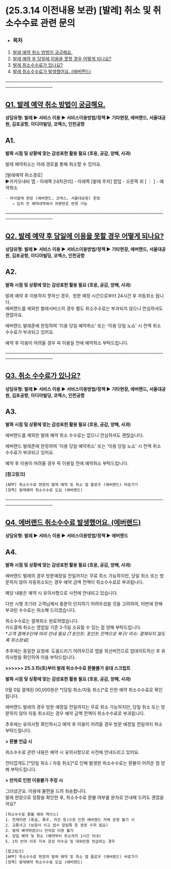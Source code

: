 # (25.3.14 이전내용 보관) [발레] 취소 및 취소수수료 관련 문의

* ### **목차**

1. [발레 예약 취소 방법이 궁금해요.](https://kakaomobilitysupport.zendesk.com/hc/ko/articles/43049891524633--%EB%B0%9C%EB%A0%88-%EC%B7%A8%EC%86%8C-%EB%B0%8F-%EC%B7%A8%EC%86%8C%EC%88%98%EC%88%98%EB%A3%8C-%EA%B4%80%EB%A0%A8-%EB%AC%B8%EC%9D%98#h_01J00AV9GZJBTSJHW74W1RH952)
2. [발레 예약 후 당일에 이용을 못할 경우 어떻게 되나요?](https://kakaomobilitysupport.zendesk.com/hc/ko/articles/43049891524633--%EB%B0%9C%EB%A0%88-%EC%B7%A8%EC%86%8C-%EB%B0%8F-%EC%B7%A8%EC%86%8C%EC%88%98%EC%88%98%EB%A3%8C-%EA%B4%80%EB%A0%A8-%EB%AC%B8%EC%9D%98#01HZ49KHEK9PPDHJHZKKE8W5D5)
3. [발레 취소수수료가 있나요?](https://kakaomobilitysupport.zendesk.com/hc/ko/articles/43049891524633--%EB%B0%9C%EB%A0%88-%EC%B7%A8%EC%86%8C-%EB%B0%8F-%EC%B7%A8%EC%86%8C%EC%88%98%EC%88%98%EB%A3%8C-%EA%B4%80%EB%A0%A8-%EB%AC%B8%EC%9D%98#01JK5DHJTKSAVR50K831FA2G1Y)
4. [발레 취소수수료가 발생했어요. (에버랜드)](https://kakaomobilitysupport.zendesk.com/hc/ko/articles/43049891524633--%EB%B0%9C%EB%A0%88-%EC%B7%A8%EC%86%8C-%EB%B0%8F-%EC%B7%A8%EC%86%8C%EC%88%98%EC%88%98%EB%A3%8C-%EA%B4%80%EB%A0%A8-%EB%AC%B8%EC%9D%98#01JN60J68AKGX711MTY1TX0RGS)

─────────────────────────────────────────────────────────────────

[**Q1. 발레 예약 취소 방법이 궁금해요.**](https://kakaomobilitysupport.zendesk.com/hc/ko/articles/43049891524633--%EB%B0%9C%EB%A0%88-%EC%B7%A8%EC%86%8C-%EB%B0%8F-%EC%B7%A8%EC%86%8C%EC%88%98%EC%88%98%EB%A3%8C-%EA%B4%80%EB%A0%A8-%EB%AC%B8%EC%9D%98#h_01JN64WR3B7AJV4X5YB0P9QPNV)
----------------------------------------------------------------------------------------------------------------------------------------------------------------------------------------------------------------------------------------------------------------------

**상담유형: 발레 ▶ 서비스 이용 ▶ 서비스이용방법/정책 ▶ 기타현장, 에버랜드, 서울대공원, 김포공항, 이디야빌딩, 코엑스, 인천공항**

**A1.**
-------

**발화 시점 및 상황에 맞는 감성표현 활용 필요 (호응, 공감, 양해, 사과)**

발레 예약취소는 아래 경로를 통해 취소할 수 있어요.  
  
[발레예약 취소경로]  
▶카카오내비 앱 - 아래쪽 [내차관리] - 아래쪽 [발레 주차] 팝업 - 오른쪽 위 [ ⋮ ] - 예약취소

```
· 마이발레 현장 (에버랜드, 코엑스, 서울대공원) 한정  
   → 입차 전 예약내역에서 차량번호 변경 가능
```

─────────────────────────────────────────────────────────────────

[**Q2. 발레 예약 후 당일에 이용을 못할 경우 어떻게 되나요?**](https://kakaomobilitysupport.zendesk.com/hc/ko/articles/43049891524633--%EB%B0%9C%EB%A0%88-%EC%B7%A8%EC%86%8C-%EB%B0%8F-%EC%B7%A8%EC%86%8C%EC%88%98%EC%88%98%EB%A3%8C-%EA%B4%80%EB%A0%A8-%EB%AC%B8%EC%9D%98#h_01JN64WR3B7AJV4X5YB0P9QPNV)
----------------------------------------------------------------------------------------------------------------------------------------------------------------------------------------------------------------------------------------------------------------------------------

**상담유형: 발레 ▶ 서비스 이용 ▶ 서비스이용방법/정책 ▶ 기타현장, 에버랜드, 서울대공원, 김포공항, 이디야빌딩, 코엑스, 인천공항**

**A2.**
-------

**발화 시점 및 상황에 맞는 감성표현 활용 필요 (호응, 공감, 양해, 사과)**

발레 예약 후 이용하지 못하신 경우,  방문 예정 시간으로부터 24시간 후 자동취소 됩니다.  
에버랜드를 제외한 발레서비스의 경우 별도 취소수수료는 부과되지 않으니 안심하셔도 괜찮아요.  
  
에버랜드 발레존에 한정하여 '이용 당일 예약취소' 또는 '이용 당일 노쇼' 시 전액 취소 수수료가 부과되고 있어요.

예약 후 이용이 어려울 경우 꼭 이용일 전에 예약취소 부탁드립니다.

─────────────────────────────────────────────────────────────────

[**Q3. 취소 수수료가 있나요?**](https://kakaomobilitysupport.zendesk.com/hc/ko/articles/43049891524633--%EB%B0%9C%EB%A0%88-%EC%B7%A8%EC%86%8C-%EB%B0%8F-%EC%B7%A8%EC%86%8C%EC%88%98%EC%88%98%EB%A3%8C-%EA%B4%80%EB%A0%A8-%EB%AC%B8%EC%9D%98#h_01JN64WR3B7AJV4X5YB0P9QPNV)
----------------------------------------------------------------------------------------------------------------------------------------------------------------------------------------------------------------------------------------------------------------

**상담유형: 발레 ▶ 서비스 이용 ▶ 서비스이용방법/정책 ▶ 기타현장, 에버랜드, 서울대공원, 김포공항, 이디야빌딩, 코엑스, 인천공항**

**A3.**
-------

**발화 시점 및 상황에 맞는 감성표현 활용 필요 (호응, 공감, 양해, 사과)**

에버랜드를 제외한 발레 예약 취소 수수료는 없으니 안심하셔도 괜찮습니다.  
  
에버랜드 발레존에 한정하여 '이용 당일 예약취소' 또는 '이용 당일 노쇼' 시 전액 취소 수수료가 부과되고 있어요.

예약 후 이용이 어려울 경우 꼭 이용일 전에 예약취소 부탁드립니다.  
  
**[참고링크]**

```
[APP] 취소수수료 현장의 발레 예약 및 취소 앱 플로우 (에버랜드) 바로가기  
[정책] 발레예약 취소수수료 도입 (에버랜드)
```

─────────────────────────────────────────────────────────────────

[**Q4. 에버랜드 취소수수료 발생했어요. (에버랜드)**](https://kakaomobilitysupport.zendesk.com/hc/ko/articles/43049891524633--%EB%B0%9C%EB%A0%88-%EC%B7%A8%EC%86%8C-%EB%B0%8F-%EC%B7%A8%EC%86%8C%EC%88%98%EC%88%98%EB%A3%8C-%EA%B4%80%EB%A0%A8-%EB%AC%B8%EC%9D%98#h_01JN64WR3B7AJV4X5YB0P9QPNV)
----------------------------------------------------------------------------------------------------------------------------------------------------------------------------------------------------------------------------------------------------------------------------

**상담유형: 발레 ▶ 서비스 이용 ▶ 서비스이용방법/정책 ▶ 에버랜드**

**A4.**
-------

****발화 시점 및 상황에 맞는 감성표현 활용 필요 (호응, 공감, 양해, 사과)****

에버랜드 발레의 경우 방문예정일 전일까지는 무료 취소 가능하지만, 당일 취소 또는 방문하지 않아 자동취소되는 경우 예약 금액 전액이 취소수수료로 부과됩니다.

해당 내용은 예약 시 유의사항으로 사전에 안내되고 있습니다.  
  
다만 시행 초기라 고객님께서 충분히 인지하기 어려우셨을 것을 고려하여, 이번에 한해 부과된 수수료는 취소해 드리겠습니다.  
  
취소수수료는 결제취소 완료하였습니다.  
카드결제 취소는 영업일 기준 3-5일 소요될 수 있는 점 양해 부탁드립니다.  
*\*고객 결제수단에 따라 안내 필요 (T포인트: 포인트 잔액으로 복구/ 미수: 결제되지 않도록 취소완료)*  
  
추후에는 동일한 요청에  도움드리기 어려우므로 앱을 최선버전으로 업데이트하신 후 유의사항을 확인하여 이용 부탁드립니다.

**>>>>>> 25.3.15(토)부터 발레 취소수수료 환불불가 응대 스크립트**

****발화 시점 및 상황에 맞는 감성표현 활용 필요 (호응, 공감, 양해, 사과)****

0월 0일 결제된 00,000원은 *[당일 취소/자동 취소]*로 인한 예약 취소수수료로 확인됩니다.  
  
에버랜드 발레의 경우 방문 예정일 전일까지는 무료 취소 가능하지만, 당일 취소 또는 방문하지 않아 자동 취소되는 경우 예약 금액 전액이 취소수수료로 부과됩니다.  
  
추후에는 유의사항 확인하시고 예약 후 이용이 어려울 경우 방문 예정일 전일까지 취소 부탁드립니다.  
  
**> 환불 언급 시**

취소수수료 관련 내용은 예약 시 유의사항으로 사전에 안내드리고 있어요.

안타깝게도 [*당일 취소 / 자동 취소]*로 인해 발생한 취소수수료는 환불이 어려운 점 양해 부탁드립니다.

**> 만차로 인한 이용불가 주장 시**

그러셨군요. 이용에 불편을 드려 죄송합니다.  
발레 현장으로 정황을 확인한 후, 취소수수료 환불 여부를 문자로 안내해 드려도 괜찮을까요?

```
[취소수수료 환불 예외 케이스]  
1. 천재지변 (폭설, 폭우, 지진 등)으로 인한 에버랜드 자체 운영 불가 시  
2. 교통사고 (보험사 사고 접수 알림톡 등 증빙 수취 필요)  
3. 발레 예약하였으나 만차로 이용 불가  
4. 당일 예약 및 취소 (예약부터 취소까지 1시간 이내)  
5. 1차 반려 이후 지속 강성 미수긍 및 대외민원 언급하는 경우
```

```
[참고링크]  
[APP] 취소수수료 현장의 발레 예약 및 취소 앱 플로우 (에버랜드) 바로가기  
[정책] 발레예약 취소수수료 도입 (에버랜드)
```